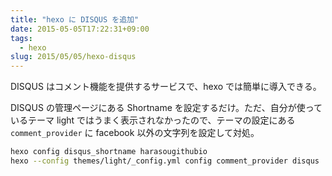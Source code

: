 ```yaml
---
title: "hexo に DISQUS を追加"
date: 2015-05-05T17:22:31+09:00
tags:
  - hexo
slug: 2015/05/05/hexo-disqus
---
```


DISQUS はコメント機能を提供するサービスで、hexo では簡単に導入できる。

DISQUS の管理ページにある Shortname を設定するだけ。ただ、自分が使っているテーマ light ではうまく表示されなかったので、テーマの設定にある `comment_provider` に facebook 以外の文字列を設定して対処。

```sh
hexo config disqus_shortname harasougithubio
hexo --config themes/light/_config.yml config comment_provider disqus
```

